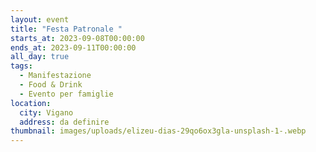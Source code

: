 ```yaml
---
layout: event
title: "Festa Patronale "
starts_at: 2023-09-08T00:00:00
ends_at: 2023-09-11T00:00:00
all_day: true
tags:
  - Manifestazione
  - Food & Drink
  - Evento per famiglie
location:
  city: Vigano
  address: da definire
thumbnail: images/uploads/elizeu-dias-29qo6ox3gla-unsplash-1-.webp
---
```

